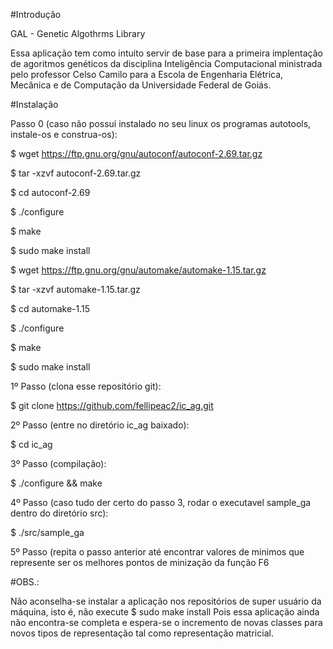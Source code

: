 
#Introdução

GAL - Genetic Algothrms Library

Essa aplicação tem como intuito servir de base para a primeira implentação de agoritmos genéticos da disciplina
Inteligência Computacional ministrada pelo professor Celso Camilo para a Escola de Engenharia Elétrica, Mecânica
e de Computação da Universidade Federal de Goiás.

#Instalação

Passo 0 (caso não possui instalado no seu linux os programas autotools, instale-os e construa-os):

$ wget https://ftp.gnu.org/gnu/autoconf/autoconf-2.69.tar.gz

$ tar -xzvf autoconf-2.69.tar.gz

$ cd autoconf-2.69

$ ./configure

$ make

$ sudo make install

$ wget https://ftp.gnu.org/gnu/automake/automake-1.15.tar.gz

$ tar -xzvf automake-1.15.tar.gz

$ cd automake-1.15

$ ./configure

$ make

$ sudo make install

1º Passo (clona esse repositório git):

$ git clone https://github.com/fellipeac2/ic_ag.git

2º Passo (entre no diretório ic_ag baixado):

$ cd ic_ag

3º Passo (compilação):

$ ./configure && make


4º Passo (caso tudo der certo do passo 3, rodar o executavel sample_ga dentro do diretório src):

$ ./src/sample_ga

5º Passo (repita o passo anterior até encontrar valores de minimos que represente ser os melhores pontos de minização da função
F6

#OBS.:

Não aconselha-se instalar a aplicação nos repositórios de super usuário da máquina, isto é, não execute 
$ sudo make install
Pois essa aplicação ainda não encontra-se completa e espera-se o incremento de novas classes para novos tipos de representação
tal como representação matricial.
